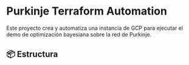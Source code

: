 # Purkinje Terraform Automation

Este proyecto crea y automatiza una instancia de GCP para ejecutar el demo de optimización bayesiana sobre la red de Purkinje.

## 📦 Estructura

